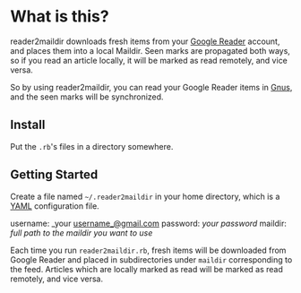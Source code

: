 # What is this?

reader2maildir downloads fresh items from your [Google Reader](http://www.google.com/reader) account,
and places them into a local Maildir.  Seen marks are propagated both
ways, so if you read an article locally, it will be marked as read
remotely, and vice versa.

So by using reader2maildir, you can read your Google Reader items in
[Gnus](http://www.gnus.org/), and the seen marks will be synchronized.

## Install

Put the `.rb`'s files in a directory somewhere.
   
## Getting Started

Create a file named `~/.reader2maildir` in your home directory, which
is a [YAML](http://www.yaml.org/) configuration file.

  username: _your username_@gmail.com
  password: _your password_
  maildir: _full path to the maildir you want to use_

Each time you run `reader2maildir.rb`, fresh items will be downloaded
from Google Reader and placed in subdirectories under `maildir`
corresponding to the feed.  Articles which are locally marked as read
will be marked as read remotely, and vice versa.
